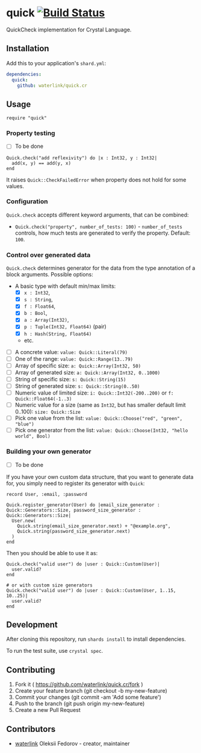 # quick [![Build Status](https://travis-ci.org/waterlink/quick.cr.svg?branch=master)](https://travis-ci.org/waterlink/quick.cr)

QuickCheck implementation for Crystal Language.

## Installation

Add this to your application's `shard.yml`:

```yaml
dependencies:
  quick:
    github: waterlink/quick.cr
```

## Usage

```crystal
require "quick"
```

### Property testing

- [ ] To be done

```crystal
Quick.check("add reflexivity") do |x : Int32, y : Int32|
  add(x, y) == add(y, x)
end
```

It raises `Quick::CheckFailedError` when property does not hold for some
values.

### Configuration

`Quick.check` accepts different keyword arguments, that can be combined:

- `Quick.check("property", number_of_tests: 100)` - `number_of_tests` controls,
  how much tests are generated to verify the property. Default: `100`.

### Control over generated data

`Quick.check` determines generator for the data from the type annotation of a
block arguments. Possible options:

- A basic type with default min/max limits:
  - [x] `x : Int32`,
  - [x] `s : String`,
  - [x] `f : Float64`,
  - [x] `b : Bool`,
  - [x] `a : Array(Int32)`,
  - [x] `p : Tuple(Int32, Float64)` (pair)
  - [x] `h : Hash(String, Float64)`
  - etc.
- [ ] A concrete value: `value: Quick::Literal(79)`
- [ ] One of the range: `value: Quick::Range(13..79)`
- [ ] Array of specific size: `a: Quick::Array(Int32, 50)`
- [ ] Array of generated size: `a: Quick::Array(Int32, 0..1000)`
- [ ] String of specific size: `s: Quick::String(15)`
- [ ] String of generated size: `s: Quick::String(0..50)`
- [ ] Numeric value of limited size: `i: Quick::Int32(-200..200)` or `f: Quick::Float64(-1..3)`
- [ ] Numeric value for a size (same as `Int32`, but has smaller default limit 0..100): `size: Quick::Size`
- [ ] Pick one value from the list: `value: Quick::Choose("red", "green", "blue")`
- [ ] Pick one generator from the list: `value: Quick::Choose(Int32, "hello world", Bool)`

### Building your own generator

- [ ] To be done

If you have your own custom data structure, that you want to generate data for,
you simply need to register its generator with `Quick`:

```crystal
record User, :email, :password

Quick.register_generator(User) do |email_size_generator : Quick::Generators::Size, password_size_generator : Quick::Generators::Size|
  User.new(
    Quick.string(email_size_generator.next) + "@example.org",
    Quick.string(password_size_generator.next)
  )
end
```

Then you should be able to use it as:

```crystal
Quick.check("valid user") do |user : Quick::Custom(User)|
  user.valid?
end

# or with custom size generators
Quick.check("valid user") do |user : Quick::Custom(User, 1..15, 10..25)|
  user.valid?
end
```

## Development

After cloning this repository, run `shards install` to install dependencies.

To run the test suite, use `crystal spec`.

## Contributing

1. Fork it ( https://github.com/waterlink/quick.cr/fork )
2. Create your feature branch (git checkout -b my-new-feature)
3. Commit your changes (git commit -am 'Add some feature')
4. Push to the branch (git push origin my-new-feature)
5. Create a new Pull Request

## Contributors

- [waterlink](https://github.com/waterlink) Oleksii Fedorov - creator,
  maintainer
